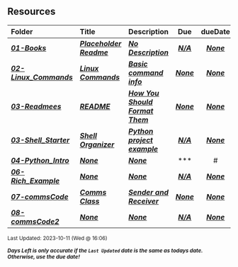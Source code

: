 ## Resources

| Folder | Title | Description | Due | dueDate |  |
|:------|:------|:------|:-----:|:-----:|-----|
| ***<a href="https://github.com/rugbyprof/5143-Operating-Systems/tree/master/Resources/01-Books">01-Books</a>*** | ***<a href="https://github.com/rugbyprof/5143-Operating-Systems/tree/master/Resources/01-Books"> Placeholder Readme </a>*** | ***<a href="https://github.com/rugbyprof/5143-Operating-Systems/tree/master/Resources/01-Books"> No Description</a>*** | ***<a href="https://github.com/rugbyprof/5143-Operating-Systems/tree/master/Resources/01-Books">N/A</a>*** | ***<a href="https://github.com/rugbyprof/5143-Operating-Systems/tree/master/Resources/01-Books">None</a>*** |  |
| ***<a href="https://github.com/rugbyprof/5143-Operating-Systems/tree/master/Resources/02-Linux_Commands">02-Linux_Commands</a>*** | ***<a href="https://github.com/rugbyprof/5143-Operating-Systems/tree/master/Resources/02-Linux_Commands"> Linux Commands </a>*** | ***<a href="https://github.com/rugbyprof/5143-Operating-Systems/tree/master/Resources/02-Linux_Commands"> Basic command info</a>*** | ***<a href="https://github.com/rugbyprof/5143-Operating-Systems/tree/master/Resources/02-Linux_Commands"> None</a>*** | ***<a href="https://github.com/rugbyprof/5143-Operating-Systems/tree/master/Resources/02-Linux_Commands">None</a>*** |  |
| ***<a href="https://github.com/rugbyprof/5143-Operating-Systems/tree/master/Resources/03-Readmees">03-Readmees</a>*** | ***<a href="https://github.com/rugbyprof/5143-Operating-Systems/tree/master/Resources/03-Readmees"> README </a>*** | ***<a href="https://github.com/rugbyprof/5143-Operating-Systems/tree/master/Resources/03-Readmees"> How You Should Format Them</a>*** | ***<a href="https://github.com/rugbyprof/5143-Operating-Systems/tree/master/Resources/03-Readmees"> None</a>*** | ***<a href="https://github.com/rugbyprof/5143-Operating-Systems/tree/master/Resources/03-Readmees">None</a>*** |  |
| ***<a href="https://github.com/rugbyprof/5143-Operating-Systems/tree/master/Resources/03-Shell_Starter">03-Shell_Starter</a>*** | ***<a href="https://github.com/rugbyprof/5143-Operating-Systems/tree/master/Resources/03-Shell_Starter"> Shell Organizer </a>*** | ***<a href="https://github.com/rugbyprof/5143-Operating-Systems/tree/master/Resources/03-Shell_Starter"> Python project example</a>*** | ***<a href="https://github.com/rugbyprof/5143-Operating-Systems/tree/master/Resources/03-Shell_Starter">N/A</a>*** | ***<a href="https://github.com/rugbyprof/5143-Operating-Systems/tree/master/Resources/03-Shell_Starter">None</a>*** |  |
| ***<a href="https://github.com/rugbyprof/5143-Operating-Systems/tree/master/Resources/04-Python_Intro">04-Python_Intro</a>*** | ***<a href="https://github.com/rugbyprof/5143-Operating-Systems/tree/master/Resources/04-Python_Intro">None</a>*** | ***<a href="https://github.com/rugbyprof/5143-Operating-Systems/tree/master/Resources/04-Python_Intro">None</a>*** | ***<a href="https://github.com/rugbyprof/5143-Operating-Systems/tree/master/Resources/04-Python_Intro">| #   | File                                                 | Description |</a>*** | ***<a href="https://github.com/rugbyprof/5143-Operating-Systems/tree/master/Resources/04-Python_Intro">None</a>*** |  |
| ***<a href="https://github.com/rugbyprof/5143-Operating-Systems/tree/master/Resources/06-Rich_Example">06-Rich_Example</a>*** | ***<a href="https://github.com/rugbyprof/5143-Operating-Systems/tree/master/Resources/06-Rich_Example">None</a>*** | ***<a href="https://github.com/rugbyprof/5143-Operating-Systems/tree/master/Resources/06-Rich_Example">None</a>*** | ***<a href="https://github.com/rugbyprof/5143-Operating-Systems/tree/master/Resources/06-Rich_Example">N/A</a>*** | ***<a href="https://github.com/rugbyprof/5143-Operating-Systems/tree/master/Resources/06-Rich_Example">None</a>*** |  |
| ***<a href="https://github.com/rugbyprof/5143-Operating-Systems/tree/master/Resources/07-commsCode">07-commsCode</a>*** | ***<a href="https://github.com/rugbyprof/5143-Operating-Systems/tree/master/Resources/07-commsCode"> Comms Class </a>*** | ***<a href="https://github.com/rugbyprof/5143-Operating-Systems/tree/master/Resources/07-commsCode"> Sender and Receiver</a>*** | ***<a href="https://github.com/rugbyprof/5143-Operating-Systems/tree/master/Resources/07-commsCode"> None</a>*** | ***<a href="https://github.com/rugbyprof/5143-Operating-Systems/tree/master/Resources/07-commsCode">None</a>*** |  |
| ***<a href="https://github.com/rugbyprof/5143-Operating-Systems/tree/master/Resources/08-commsCode2">08-commsCode2</a>*** | ***<a href="https://github.com/rugbyprof/5143-Operating-Systems/tree/master/Resources/08-commsCode2">None</a>*** | ***<a href="https://github.com/rugbyprof/5143-Operating-Systems/tree/master/Resources/08-commsCode2">None</a>*** | ***<a href="https://github.com/rugbyprof/5143-Operating-Systems/tree/master/Resources/08-commsCode2">N/A</a>*** | ***<a href="https://github.com/rugbyprof/5143-Operating-Systems/tree/master/Resources/08-commsCode2">None</a>*** |  |

<sup>Last Updated: 2023-10-11 (Wed @ 16:06)</sup> 

<sup>***Days Left is only accurate if the `Last Updated` date is the same as todays date. Otherwise, use the due date!***</sup> 